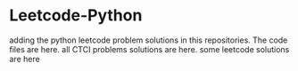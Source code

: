 # Leetcode-Python
adding the python leetcode problem solutions in this repositories. 
The code files are here.
all CTCI problems solutions are here.
some leetcode solutions are here




















































































































































































































































































































































































































































































































































































































































































































































































































































































































































































